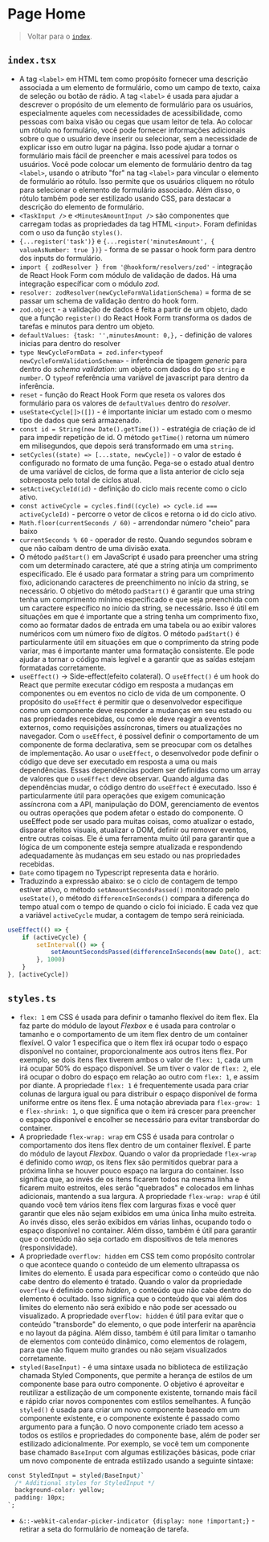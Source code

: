 <!-- markdownlint-disable MD010 -->

# Page Home

> Voltar para o [`index`](./%40index.md).

## `index.tsx`

- A tag `<label>` em HTML tem como propósito fornecer uma descrição associada a um elemento de formulário, como um campo de texto, caixa de seleção ou botão de rádio. A tag `<label>` é usada para ajudar a descrever o propósito de um elemento de formulário para os usuários, especialmente aqueles com necessidades de acessibilidade, como pessoas com baixa visão ou cegas que usam leitor de tela. Ao colocar um rótulo no formulário, você pode fornecer informações adicionais sobre o que o usuário deve inserir ou selecionar, sem a necessidade de explicar isso em outro lugar na página. Isso pode ajudar a tornar o formulário mais fácil de preencher e mais acessível para todos os usuários. Você pode colocar um elemento de formulário dentro da tag `<label>`, usando o atributo "for" na tag `<label>` para vincular o elemento de formulário ao rótulo. Isso permite que os usuários cliquem no rótulo para selecionar o elemento de formulário associado. Além disso, o rótulo também pode ser estilizado usando CSS, para destacar a descrição do elemento de formulário.
- `<TaskInput />` e `<MinutesAmountInput />` são componentes que carregam todas as propriedades da tag HTML `<input>`. Foram definidas com o uso da função `styles()`.
- `{...register('task')}` e `{...register('minutesAmount', { valueAsNumber: true })}` - forma de se passar o hook form para dentro dos inputs do formulário.
- `import { zodResolver } from '@hookform/resolvers/zod'` - integração de React Hook Form com módulo de validação de dados. Há uma integração específicar com o módulo _zod_.
- `resolver: zodResolver(newCycleFormValidationSchema)` = forma de se passar um schema de validação dentro do hook form.
- `zod.object` - a validação de dados é feita a partir de um objeto, dado que a função `register()` do React Hook Form transforma os dados de tarefas e minutos para dentro um objeto.
- `defaultValues: {task: '',minutesAmount: 0,},` - definição de valores inicias para dentro do resolver
- `type NewCycleFormData = zod.infer<typeof newCycleFormValidationSchema>` - inferência de tipagem _generic_ para dentro do _schema validation_: um objeto com dados do tipo `string` e `number`. O `typeof` referência uma variável de javascript para dentro da inferência.
- `reset` - função do React Hook Form que reseta os valores dos formulário para os valores de `defaultValues` dentro do _resolver_.
- `useState<Cycle[]>([])` - é importante iniciar um estado com o mesmo tipo de dados que será armazenado.
- `const id = String(new Date().getTime())` - estratégia de criação de id para impedir repetição de id. O método `getTime()` retorna um número em milisegundos, que depois será transformado em uma `string`.
- `setCycles((state) => [...state, newCycle])` - o valor de estado é configurado no formato de uma função. Pega-se o estado atual dentro de uma variável de ciclos, de forma que a lista anterior de ciclo seja sobreposta pelo total de ciclos atual.
- `setActiveCycleId(id)` - definição do ciclo mais recente como o ciclo ativo.
- `const activeCycle = cycles.find((cycle) => cycle.id === activeCycleId)` - percorre o vetor de clicos e retorna o id do ciclo ativo.
- `Math.floor(currentSeconds / 60)` - arrendondar número "cheio" para baixo
- `currentSeconds % 60` - operador de resto. Quando segundos sobram e que não caibam dentro de uma divisão exata.
- O método `padStart()` em JavaScript é usado para preencher uma string com um determinado caractere, até que a string atinja um comprimento especificado. Ele é usado para formatar a string para um comprimento fixo, adicionando caracteres de preenchimento no início da string, se necessário. O objetivo do método `padStart()` é garantir que uma string tenha um comprimento mínimo especificado e que seja preenchida com um caractere específico no início da string, se necessário. Isso é útil em situações em que é importante que a string tenha um comprimento fixo, como ao formatar dados de entrada em uma tabela ou ao exibir valores numéricos com um número fixo de dígitos. O método `padStart()` é particularmente útil em situações em que o comprimento da string pode variar, mas é importante manter uma formatação consistente. Ele pode ajudar a tornar o código mais legível e a garantir que as saídas estejam formatadas corretamente.
- `useEffect()` -> Side-effect(efeito colateral). O `useEffect()` é um hook do React que permite executar código em resposta a mudanças em componentes ou em eventos no ciclo de vida de um componente. O propósito do `useEffect` é permitir que o desenvolvedor especifique como um componente deve responder a mudanças em seu estado ou nas propriedades recebidas, ou como ele deve reagir a eventos externos, como requisições assíncronas, timers ou atualizações no navegador. Com o `useEffect`, é possível definir o comportamento de um componente de forma declarativa, sem se preocupar com os detalhes de implementação. Ao usar o `useEffect`, o desenvolvedor pode definir o código que deve ser executado em resposta a uma ou mais dependências. Essas dependências podem ser definidas como um array de valores que o `useEffect` deve observar. Quando alguma das dependências mudar, o código dentro do `useEffect` é executado. Isso é particularmente útil para operações que exigem comunicação assíncrona com a API, manipulação do DOM, gerenciamento de eventos ou outras operações que podem afetar o estado do componente. O useEffect pode ser usado para muitas coisas, como atualizar o estado, disparar efeitos visuais, atualizar o DOM, definir ou remover eventos, entre outras coisas. Ele é uma ferramenta muito útil para garantir que a lógica de um componente esteja sempre atualizada e respondendo adequadamente às mudanças em seu estado ou nas propriedades recebidas.
- `Date` como tipagem no Typescript representa data e horário.
- Traduzindo a expressão abaixo: se o ciclo de contagem de tempo estiver ativo, o método `setAmountSecondsPassed()` monitorado pelo `useState()`, o método `differenceInSeconds()` compara a diferença do tempo atual com o tempo de quando o ciclo foi iniciado. E cada vez que a variável `activeCycle` mudar, a contagem de tempo será reiniciada.

```ts
useEffect(() => {
	if (activeCycle) {
		setInterval(() => {
			setAmountSecondsPassed(differenceInSeconds(new Date(), activeCycle.startDate))
		}, 1000)
	}
}, [activeCycle])
```

## `styles.ts`

- `flex: 1` em CSS é usada para definir o tamanho flexível do item flex. Ela faz parte do módulo de layout _Flexbox_ e é usada para controlar o tamanho e o comportamento de um item flex dentro de um container flexível. O valor 1 especifica que o item flex irá ocupar todo o espaço disponível no container, proporcionalmente aos outros itens flex. Por exemplo, se dois itens flex tiverem ambos o valor de `flex: 1`, cada um irá ocupar 50% do espaço disponível. Se um tiver o valor de `flex: 2`, ele irá ocupar o dobro do espaço em relação ao outro com `flex: 1`, e assim por diante. A propriedade `flex: 1` é frequentemente usada para criar colunas de largura igual ou para distribuir o espaço disponível de forma uniforme entre os itens flex. É uma notação abreviada para `flex-grow: 1` e `flex-shrink: 1`, o que significa que o item irá crescer para preencher o espaço disponível e encolher se necessário para evitar transbordar do container.
- A propriedade `flex-wrap: wrap` em CSS é usada para controlar o comportamento dos itens flex dentro de um container flexível. É parte do módulo de layout _Flexbox_. Quando o valor da propriedade `flex-wrap` é definido como _wrap_, os itens flex são permitidos quebrar para a próxima linha se houver pouco espaço na largura do container. Isso significa que, ao invés de os itens ficarem todos na mesma linha e ficarem muito estreitos, eles serão "quebrados" e colocados em linhas adicionais, mantendo a sua largura. A propriedade `flex-wrap: wrap` é útil quando você tem vários itens flex com larguras fixas e você quer garantir que eles não sejam exibidos em uma única linha muito estreita. Ao invés disso, eles serão exibidos em várias linhas, ocupando todo o espaço disponível no container. Além disso, também é útil para garantir que o conteúdo não seja cortado em dispositivos de tela menores (responsividade).
- A propriedade `overflow: hidden` em CSS tem como propósito controlar o que acontece quando o conteúdo de um elemento ultrapassa os limites do elemento. É usada para especificar como o conteúdo que não cabe dentro do elemento é tratado. Quando o valor da propriedade `overflow` é definido como _hidden_, o conteúdo que não cabe dentro do elemento é ocultado. Isso significa que o conteúdo que vai além dos limites do elemento não será exibido e não pode ser acessado ou visualizado. A propriedade `overflow: hidden` é útil para evitar que o conteúdo "transborde" do elemento, o que pode interferir na aparência e no layout da página. Além disso, também é útil para limitar o tamanho de elementos com conteúdo dinâmico, como elementos de rolagem, para que não fiquem muito grandes ou não sejam visualizados corretamente.
- `styled(BaseInput)` - é uma sintaxe usada no biblioteca de estilização chamada Styled Components, que permite a herança de estilos de um componente base para outro componente. O objetivo é aproveitar e reutilizar a estilização de um componente existente, tornando mais fácil e rápido criar novos componentes com estilos semelhantes. A função `styled()` é usada para criar um novo componente baseado em um componente existente, e o componente existente é passado como argumento para a função. O novo componente criado tem acesso a todos os estilos e propriedades do componente base, além de poder ser estilizado adicionalmente. Por exemplo, se você tem um componente base chamado `BaseInput` com algumas estilizações básicas, pode criar um novo componente de entrada estilizado usando a seguinte sintaxe:

```css
const StyledInput = styled(BaseInput)`
  /* Additional styles for StyledInput */
  background-color: yellow;
  padding: 10px;
`;
```

- `&::-webkit-calendar-picker-indicator {display: none !important;}` - retirar a seta do formulário de nomeação de tarefa.
